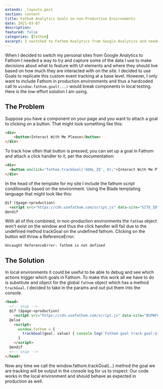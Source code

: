 ```yaml
---
extends: _layouts.post 
section: content 
title: Fathom Analytics Goals on non-Production Environments
date: 2021-03-07
description:
featured: false 
categories: [Fathom]
excerpt: I switched to Fathom Analytics from Google Analytics and needed a way to test goals in non-production environments. With a simple override I can do just that.
---
```

When I decided to switch my personal sites from Google Analytics to Fathom I needed a way to try and capture some of the data I use to make decisions about what to feature with UI elements and where they should live based on how much they are interacted with on the site. I decided to use Goals to replicate this custom event tracking at a base level. However, I only want to include Fathom in production environments and thus a hardcoded call to `window.fathom.goal(...)` would break components in local testing. Here is the low-effort solution I am using.

## The Problem

Suppose you have a component on your page and you want to attach a goal to clicking on a button. That might look something like this:

```html
<div>
    <button>Interact With Me Please</button>
</div>
```

To track how often that button is pressed, you can set up a goal in Fathom and attach a click handler to it, per the documentation:

```html
<div>
  <button onclick="fathom.trackGoal('GOAL_ID', 0);">Interact With Me Please</button>
</div>
```

In the head of the template for my site I include the fathom script conditionally based on the environment. Using the Blade templating language that might look like this:

```html
@if ($page->production)
  <script src="https://cdn.usefathom.com/script.js" data-site="SITE_ID" defer></script>
@endif
```

With all of this combined, in non-production environments the `fathom` object won't exist on the window and thus the click handler will fail due to the undefined method trackGoal on the undefined fathom. Clicking on the button will throw a ReferenceError:

```
Uncaught ReferenceError: fathom is not defined
```

## The Solution

In local environments it could be useful to be able to debug and see which actions trigger which goals in Fathom. To make this work all we have to do is substitute and object for the global `fathom` object which has a method `trackGoal`. I decided to take in the params and out put them into the console.

```html
<head>
  <!-- snip -->
  @if ($page->production)
    <script src="https://cdn.usefathom.com/script.js" data-site="BSPWFCNX" defer></script>
  @else
    <script>
      window.fathom = {
        trackGoal(goal, value) { console.log(`Fathom goal track goal:${goal} value:${value}`); },
      }
    </script>
  @endif
  <!-- snip -->
</head>
```

Now any time we call the window.fathom.trackGoal(...) method the goal we are tracking will be output in the console log for us to inspect. Our code works in the local environment and should behave as expected in production as well.
